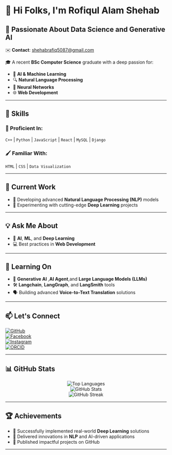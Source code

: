 # 👋 Hi Folks, I'm **Rofiqul Alam Shehab** 

## 🌟 Passionate About **Data Science** and **Generative AI**

✉️ **Contact**: shehabrafiq5087@gmail.com

🎓 A recent **BSc Computer Science** graduate with a deep passion for:
- 🤖 **AI & Machine Learning**
- 🔍 **Natural Language Processing**
- 🔗 **Neural Networks**
- 🌐 **Web Development**

---

## 🚀 **Skills**
### 🎯 Proficient In:
`C++` | `Python` | `JavaScript` | `React` | `MySQL` | `Django`

### 🖌️ Familiar With:
`HTML` | `CSS` | `Data Visualization`

---

## 🔭 **Current Work**
- 📝 Developing advanced **Natural Language Processing (NLP)** models  
- 🔬 Experimenting with cutting-edge **Deep Learning** projects  

---

## 💡 **Ask Me About**
- 🤔 **AI**, **ML**, and **Deep Learning**  
- 💻 Best practices in **Web Development**  

---

## 🌱 **Learning On**
- 🧠 **Generative AI** ,**AI Agent**,and **Large Language Models (LLMs)**  
- 🛠️ **Langchain**, **LangGraph**, and **LangSmith** tools  
- 🗣️ Building advanced **Voice-to-Text Translation** solutions  

---

## 📫 **Let's Connect**
[![GitHub](https://img.shields.io/badge/GitHub-100000?style=for-the-badge&logo=github&logoColor=white)](https://github.com/shehab0911)  
[![Facebook](https://img.shields.io/badge/Facebook-1877F2?style=for-the-badge&logo=facebook&logoColor=white)](https://www.facebook.com/rofiqulalam.shehab)  
[![Instagram](https://img.shields.io/badge/Instagram-E4405F?style=for-the-badge&logo=instagram&logoColor=white)](https://www.instagram.com/r.a.shehab/)  
[![ORCID](https://img.shields.io/badge/ORCID-A6CE39?style=for-the-badge&logo=orcid&logoColor=white)](https://orcid.org/0000-0001-8624-3553)  

---

## 📊 **GitHub Stats**

<div align="center">
  
![Top Languages](https://github-readme-stats.vercel.app/api/top-langs/?username=shehab0911&layout=compact&theme=radical)  
![GitHub Stats](https://github-readme-stats.vercel.app/api?username=shehab0911&show_icons=true&theme=radical)  
![GitHub Streak](https://github-readme-streak-stats.herokuapp.com/?user=shehab0911&theme=radical)

</div>

---

## 🏆 **Achievements**
- 🥇 Successfully implemented real-world **Deep Learning** solutions  
- 🌟 Delivered innovations in **NLP** and AI-driven applications  
- 📘 Published impactful projects on GitHub  

---

